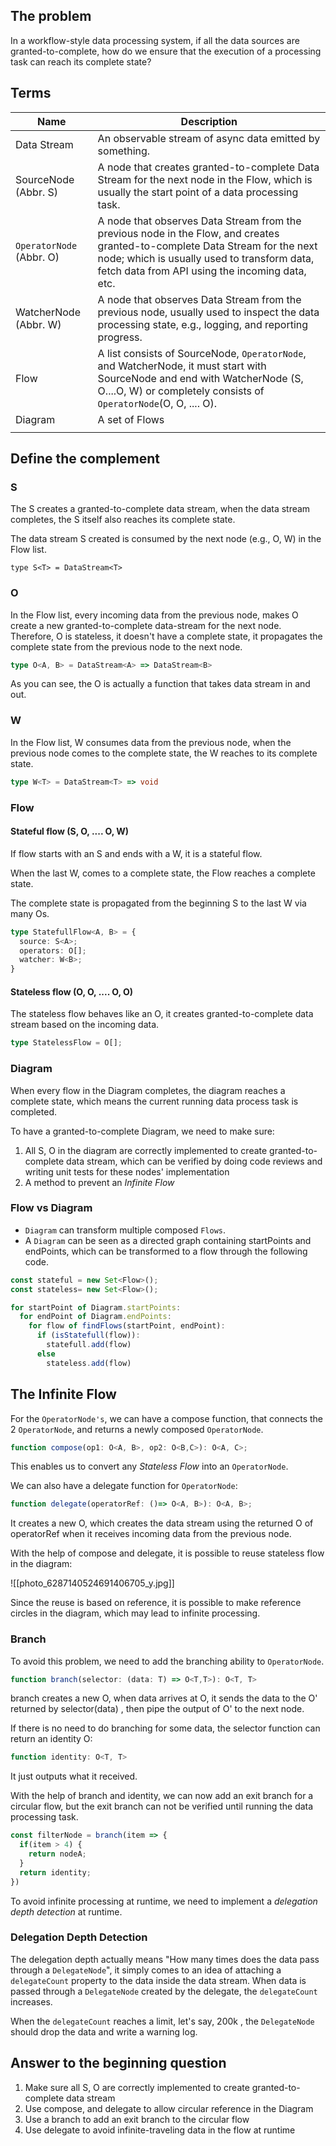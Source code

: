 ## The problem

In a workflow-style data processing system, if all the data sources are granted-to-complete, how do we ensure that the execution of a processing task can reach its complete state?

## Terms

| Name                   | Description                                                                                                                                                                                                                   |
| ---------------------- | ----------------------------------------------------------------------------------------------------------------------------------------------------------------------------------------------------------------------------- |
| Data Stream            | An observable stream of async data emitted by something.                                                                                                                                                                       |
| SourceNode (Abbr. S)   | A node that creates granted-to-complete Data Stream for the next node in the Flow, which is usually the start point of a data processing task.                                                                                |
| `OperatorNode` (Abbr. O) | A node that observes Data Stream from the previous node in the Flow, and creates granted-to-complete Data Stream for the next node; which is usually used to transform data, fetch data from API using the incoming data, etc. |
| WatcherNode (Abbr. W)  | A node that observes Data Stream from the previous node, usually used to inspect the data processing state, e.g., logging, and reporting progress.                                                                         |
| Flow                   | A list consists of SourceNode, `OperatorNode`, and WatcherNode, it must start with SourceNode and end with WatcherNode (S, O....O, W) or completely consists of `OperatorNode`(O, O, .... O).                                    |
| Diagram                | A set of Flows                                                                                                                                                                                                                |
|                        |                                                                                                                                                                                                                               |

## Define the complement

### S
The S creates a granted-to-complete data stream, when the data stream completes, the S itself also reaches its complete state.

The data stream S created is consumed by the next node (e.g., O, W) in the Flow list.
```
type S<T> = DataStream<T>
```

### O

In the Flow list, every incoming data from the previous node, makes O create a new granted-to-complete data-stream for the next node. Therefore, O is stateless, it doesn't have a complete state, it propagates the complete state from the previous node to the next node.

```ts
type O<A, B> = DataStream<A> => DataStream<B>
```

As you can see, the O is actually a function that takes data stream in and out.
### W
In the Flow list, W consumes data from the previous node, when the previous node comes to the complete state, the W reaches to its complete state.

```ts
type W<T> = DataStream<T> => void
```

### Flow

#### Stateful flow (S, O, .... O, W)

If flow starts with an S and ends with a W, it is a stateful flow.

When the last W, comes to a complete state, the Flow reaches a complete state.

The complete state is propagated from the beginning S to the last W via many Os.

```ts
type StatefullFlow<A, B> = {
  source: S<A>;
  operators: O[];
  watcher: W<B>;
}
```
#### Stateless flow (O, O, .... O, O)

The stateless flow behaves like an O, it creates granted-to-complete data stream based on the incoming data.

```ts
type StatelessFlow = O[];
```
### Diagram 

When every flow in the Diagram completes, the diagram reaches a complete state, which means the current running data process task is completed.

To have a granted-to-complete Diagram, we need to make sure:
1. All S, O in the diagram are correctly implemented to create granted-to-complete data stream, which can be verified by doing code reviews and writing unit tests for these nodes' implementation
2. A method to prevent an *Infinite Flow*

### Flow vs Diagram
- `Diagram` can transform multiple composed `Flows`.
- A `Diagram` can be seen as a directed graph containing startPoints and endPoints, which can be transformed to a flow through the following code.

```js
const stateful = new Set<Flow>();
const stateless= new Set<Flow>();

for startPoint of Diagram.startPoints:
  for endPoint of Diagram.endPoints:
    for flow of findFlows(startPoint, endPoint): 
      if (isStatefull(flow)):
        statefull.add(flow)
      else
        stateless.add(flow)
```
## The Infinite Flow

For the `OperatorNode's`, we can have a compose function, that connects the 2 `OperatorNode`, and returns a newly composed `OperatorNode`.

```ts
function compose(op1: O<A, B>, op2: O<B,C>): O<A, C>;
```


This enables us to convert any *Stateless Flow* into an `OperatorNode`.

We can also have a delegate function for `OperatorNode`:

```ts
function delegate(operatorRef: ()=> O<A, B>): O<A, B>;
```

It creates a new O, which creates the data stream using the returned O of operatorRef when it receives incoming data from the previous node.

With the help of compose and delegate, it is possible to reuse stateless flow in the diagram:

![[photo_6287140524691406705_y.jpg]]

Since the reuse is based on reference, it is possible to make reference circles in the diagram, which may lead to infinite processing. 

### Branch

To avoid this problem, we need to add the branching ability to `OperatorNode`.

```ts
function branch(selector: (data: T) => O<T,T>): O<T, T>
```

branch creates a new O, when data arrives at O, it sends the data to the O' returned by selector(data)  , then pipe the output of O' to the next node.

If there is no need to do branching for some data, the selector function can return an identity O:

```ts
function identity: O<T, T>
```

It just outputs what it received.

With the help of branch and identity, we can now add an exit branch for a circular flow, but the exit branch can not be verified until running the data processing task.

```js
const filterNode = branch(item => {
  if(item > 4) {
    return nodeA;
  }
  return identity;
})
```

To avoid infinite processing at runtime, we need to implement a *delegation depth detection* at runtime.

### Delegation Depth Detection

The delegation depth actually means "How many times does the data pass through a `DelegateNode`", it simply comes to an idea of attaching a `delegateCount` property to the data inside the data stream. When data is passed through a `DelegateNode` created by the delegate, the `delegateCount` increases.

When the `delegateCount` reaches a limit, let's say, 200k , the `DelegateNode` should drop the data and write a warning log.

## Answer to the beginning question

1. Make sure all S, O are correctly implemented to create granted-to-complete data stream
2. Use compose, and delegate to allow circular reference in the Diagram
3. Use a branch to add an exit branch to the circular flow
4. Use delegate to avoid infinite-traveling data in the flow at runtime